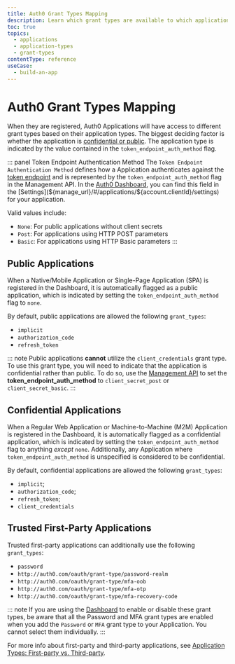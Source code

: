 ```yaml
---
title: Auth0 Grant Types Mapping
description: Learn which grant types are available to which application types with Auth0.
toc: true
topics:
  - applications
  - application-types
  - grant-types
contentType: reference
useCase:
  - build-an-app
---
```


# Auth0 Grant Types Mapping

When they are registered, Auth0 Applications will have access to different grant types based on their application types. The biggest deciding factor is whether the application is [confidential or public](/applications/concepts/app-types-confidential-public). The application type is indicated by the value contained in the `token_endpoint_auth_method` flag.

::: panel Token Endpoint Authentication Method
The `Token Endpoint Authentication Method` defines how a Application authenticates against the [token endpoint](/api/authentication#authorization-code) and is represented by the `token_endpoint_auth_method` flag in the Management API. In the [Auth0 Dashboard](${manage_url}), you can find this field in the [Settings](${manage_url}/#/applications/${account.clientId}/settings) for your application.

Valid values include:

* `None`: For public applications without client secrets
* `Post`: For applications using HTTP POST parameters
* `Basic`: For applications using HTTP Basic parameters 
:::

## Public Applications

When a Native/Mobile Application or Single-Page Application (SPA) is registered in the Dashboard, it is automatically flagged as a public application, which is indicated by setting the `token_endpoint_auth_method` flag to `none`.

By default, public applications are allowed the following `grant_types`:

* `implicit`
* `authorization_code`
* `refresh_token`

::: note
Public applications **cannot** utilize the `client_credentials` grant type. To use this grant type, you will need to indicate that the application is confidential rather than public. To do so, use the [Management API](/api/management/v2#!/Clients/patch_clients_by_id) to set the **token_endpoint_auth_method** to `client_secret_post` or `client_secret_basic`.
:::

## Confidential Applications

When a Regular Web Application or Machine-to-Machine (M2M) Application is registered in the Dashboard, it is automatically flagged as a confidential application, which is indicated by setting the `token_endpoint_auth_method` flag to anything *except* `none`. Additionally, any Application where `token_endpoint_auth_method` is unspecified is considered to be confidential. 

By default, confidential applications are allowed the following `grant_types`:

* `implicit`;
* `authorization_code`;
* `refresh_token`;
* `client_credentials`

## Trusted First-Party Applications

Trusted first-party applications can additionally use the following `grant_types`:

* `password`
* `http://auth0.com/oauth/grant-type/password-realm`
* `http://auth0.com/oauth/grant-type/mfa-oob`
* `http://auth0.com/oauth/grant-type/mfa-otp`
* `http://auth0.com/oauth/grant-type/mfa-recovery-code`

::: note
If you are using the [Dashboard](${manage_url}) to enable or disable these grant types, be aware that all the Password and MFA grant types are enabled when you add the `Password` or `MFA` grant type to your Application. You cannot select them individually.
:::

For more info about first-party and third-party applications, see [Application Types: First-party vs. Third-party](/applications/concepts/app-types-first-third-party).
